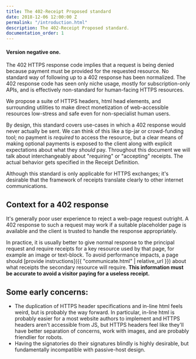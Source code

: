 ```yaml
---
title: The 402-Receipt Proposed standard
date: 2018-12-06 12:00:00 Z
permalink: "/introduction.html"
description: The 402-Receipt Proposed standard.
documentation_order: 1
---
```


#### Version negative one.

The 402 HTTPS response code implies that a request is being denied because payment must be provided for the requested resource. No standard way of following up to a 402 response has been normalized. The 402 response code has seen only niche usage, mostly for subscription-only APIs, and is effectively non-standard for human-facing HTTPS resources.

We propose a suite of HTTPS headers, html head elements, and surrounding utilities to make direct monetization of web-accessible resources low-stress and safe even for non-specialist human users.

By design, this standard covers use-cases in which a 402 response would never actually be sent. We can think of this like a tip-jar or crowd-funding tool; no payment is _required_ to access the resource, but a clear means of making optional payments is exposed to the client along with explicit expectations about what they _should_ pay. Throughout this document we will talk about interchangeably about "requiring" or "accepting" receipts. The actual behavior gets specified in the Receipt Definition.

Although this standard is only applicable for HTTPS exchanges; it's desirable that the framework of receipts translate clearly to other internet communications. 

## Context for a 402 response
It's generally poor user experience to reject a web-page request outright. A 402 response to such a request may work if a suitable placeholder page is available and the client is trusted to handle the response appropriately.

In practice, it is usually better to give  normal response to the principal request and require receipts for a key resource used by that page, for example an image or text-block. To avoid performance impacts, a page should [provide instructions]({{ "communicate.html" | relative_url }}) about what receipts the secondary resource will require. **This information must be accurate to avoid a visitor paying for a useless receipt.**

## Some early concerns:
- The duplication of HTTPS header specifications and in-line html feels weird, but is probably the way forward. In particular, in-line html is probably easier for a most website authors to implement and HTTPS headers aren't accessible from JS, but HTTPS headers feel like they'll have better separation of concerns, work with images, and are probably friendlier for robots.
- Having the signatories do their signatures blindly is highly desirable, but fundamentally incompatible with passive-host design. 

